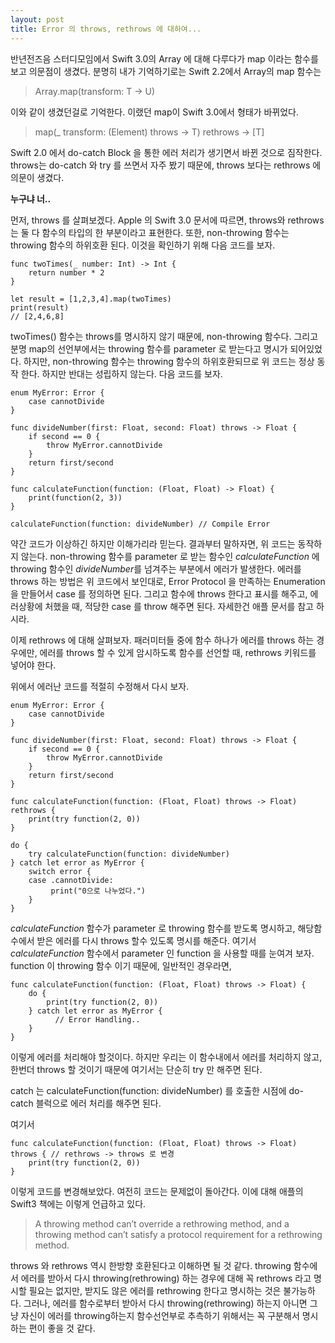 ```yaml
---
layout: post
title: Error 의 throws, rethrows 에 대하여...
---
```


반년전즈음 스터디모임에서 Swift 3.0의 Array 에 대해 다루다가 map 이라는 함수를 보고 의문점이 생겼다. 분명히 내가 기억하기로는 Swift 2.2에서 Array의 map 함수는

> Array.map(transform: T -> U)  

이와 같이 생겼던걸로 기억한다. 이랬던 map이 Swift 3.0에서 형태가 바뀌었다.

> map<T>(_ transform: (Element) throws -> T) rethrows -> [T]  

Swift 2.0 에서 do-catch Block 을 통한 에러 처리가 생기면서 바뀐 것으로 짐작한다.  throws는 do-catch 와 try 를 쓰면서 자주 봤기 때문에, throws 보다는 rethrows 에 의문이 생겼다. 

**누구냐 너..**

먼저, throws 를 살펴보겠다. Apple 의 Swift 3.0 문서에 따르면, throws와  rethrows 는 둘 다 함수의 타입의 한 부분이라고 표현한다. 또한, non-throwing 함수는 throwing 함수의 하위호환 된다. 이것을 확인하기 위해 다음 코드를 보자.

    func twoTimes(_ number: Int) -> Int {
        return number * 2
    }
    
    let result = [1,2,3,4].map(twoTimes)
    print(result)
    // [2,4,6,8]

twoTimes() 함수는 throws를 명시하지 않기 때문에, non-throwing 함수다. 그리고 분명 map의 선언부에서는 throwing 함수를 parameter 로 받는다고 명시가 되어있었다. 하지만, non-throwing 함수는 throwing 함수의 하위호환되므로 위 코드는 정상 동작 한다. 하지만 반대는 성립하지 않는다. 다음 코드를 보자.

    enum MyError: Error {
        case cannotDivide
    }
    
    func divideNumber(first: Float, second: Float) throws -> Float {
        if second == 0 {
            throw MyError.cannotDivide
        }
        return first/second
    }
    
    func calculateFunction(function: (Float, Float) -> Float) {
        print(function(2, 3))
    }
    
    calculateFunction(function: divideNumber) // Compile Error
    

약간 코드가 이상하긴 하지만 이해가리라 믿는다.  결과부터 말하자면, 위 코드는 동작하지 않는다. non-throwing 함수를 parameter 로 받는 함수인 *calculateFunction* 에 throwing 함수인 *divideNumber*를 넘겨주는 부분에서 에러가 발생한다. 에러를 throws 하는 방법은 위 코드에서 보인대로, Error Protocol 을 만족하는  Enumeration 을 만들어서 case 를 정의하면 된다. 그리고 함수에 throws 한다고 표시를 해주고, 에러상황에 처했을 때, 적당한 case 를 throw 해주면 된다. 자세한건 애플 문서를 참고 하시라.

이제 rethrows 에 대해 살펴보자. 패러미터들 중에 함수 하나가 에러를 throws 하는 경우에만, 에러를 throws 할 수 있게 암시하도록 함수를 선언할 때,  rethrows 키워드를 넣어야 한다.

위에서 에러난 코드를 적절히 수정해서 다시 보자.

    enum MyError: Error {
        case cannotDivide
    }
    
    func divideNumber(first: Float, second: Float) throws -> Float {
        if second == 0 {
            throw MyError.cannotDivide
        }
        return first/second
    }
    
    func calculateFunction(function: (Float, Float) throws -> Float) rethrows {
        print(try function(2, 0))
    }
    
    do {
        try calculateFunction(function: divideNumber)
    } catch let error as MyError {
        switch error {
        case .cannotDivide:
             print("0으로 나누었다.")
        }
    }

*calculateFunction* 함수가 parameter 로  throwing 함수를 받도록 명시하고, 해당함수에서 받은 에러를 다시 throws 할수 있도록 명시를 해준다. 여기서 *calculateFunction* 함수에서 parameter 인 function 을 사용할 때를 눈여겨 보자.
function 이 throwing 함수 이기 때문에, 일반적인 경우라면,

    func calculateFunction(function: (Float, Float) throws -> Float) {
        do {
            print(try function(2, 0))
        } catch let error as MyError {
      	      // Error Handling..
        }
    }
    

이렇게 에러를 처리해야 할것이다. 하지만 우리는 이 함수내에서 에러를 처리하지 않고, 한번더 throws 할 것이기 때문에 여기서는 단순히 try 만 해주면 된다.

catch 는 calculateFunction(function: divideNumber) 를 호출한 시점에
do-catch 블럭으로 에러 처리를 해주면 된다. 

여기서 

    func calculateFunction(function: (Float, Float) throws -> Float) throws { // rethrows -> throws 로 변경
        print(try function(2, 0))
    }

이렇게 코드를 변경해보았다. 여전히 코드는 문제없이 돌아간다.  이에 대해 애플의 Swift3 책에는 이렇게 언급하고 있다.

> A throwing method can’t override a rethrowing method, and a throwing method can’t satisfy a protocol requirement for a rethrowing method.  

throws 와 rethrows 역시 한방향 호환된다고 이해하면 될 것 같다. throwing 함수에서 에러를 받아서 다시 throwing(rethrowing) 하는 경우에 대해 꼭 rethrows 라고 명시할 필요는 없지만, 받지도 않은 에러를 rethrowing 한다고 명시하는 것은 불가능하다.
그러나, 에러를 함수로부터 받아서 다시 throwing(rethrowing) 하는지 아니면 그냥 자신이 에러를 throwing하는지 함수선언부로 추측하기 위해서는 꼭 구분해서 명시하는 편이 좋을 것 같다.
